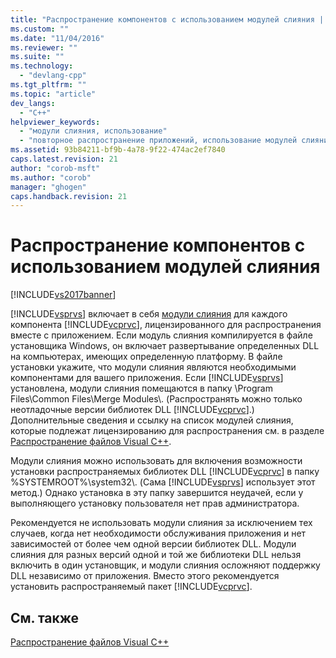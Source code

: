 ```yaml
---
title: "Распространение компонентов с использованием модулей слияния | Microsoft Docs"
ms.custom: ""
ms.date: "11/04/2016"
ms.reviewer: ""
ms.suite: ""
ms.technology: 
  - "devlang-cpp"
ms.tgt_pltfrm: ""
ms.topic: "article"
dev_langs: 
  - "C++"
helpviewer_keywords: 
  - "модули слияния, использование"
  - "повторное распространение приложений, использование модулей слияния"
ms.assetid: 93b84211-bf9b-4a78-9f22-474ac2ef7840
caps.latest.revision: 21
author: "corob-msft"
ms.author: "corob"
manager: "ghogen"
caps.handback.revision: 21
---
```

# Распространение компонентов с использованием модулей слияния
[!INCLUDE[vs2017banner](../assembler/inline/includes/vs2017banner.md)]

[!INCLUDE[vsprvs](../assembler/masm/includes/vsprvs_md.md)] включает в себя [модули слияния](http://msdn.microsoft.com/library/aa367434) для каждого компонента [!INCLUDE[vcprvc](../build/includes/vcprvc_md.md)], лицензированного для распространения вместе с приложением.  Если модуль слияния компилируется в файле установщика Windows, он включает развертывание определенных DLL на компьютерах, имеющих определенную платформу.  В файле установки укажите, что модули слияния являются необходимыми компонентами для вашего приложения.  Если [!INCLUDE[vsprvs](../assembler/masm/includes/vsprvs_md.md)] установлена, модули слияния помещаются в папку \\Program Files\\Common Files\\Merge Modules\\. \(Распространять можно только неотладочные версии библиотек DLL [!INCLUDE[vcprvc](../build/includes/vcprvc_md.md)].\) Дополнительные сведения и ссылку на список модулей слияния, которые подлежат лицензированию для распространения см. в разделе [Распространение файлов Visual C\+\+](../Topic/Redistributing%20Visual%20C++%20Files.md).  
  
 Модули слияния можно использовать для включения возможности установки распространяемых библиотек DLL [!INCLUDE[vcprvc](../build/includes/vcprvc_md.md)] в папку %SYSTEMROOT%\\system32\\. \(Сама [!INCLUDE[vsprvs](../assembler/masm/includes/vsprvs_md.md)] использует этот метод.\) Однако установка в эту папку завершится неудачей, если у выполняющего установку пользователя нет прав администратора.  
  
 Рекомендуется не использовать модули слияния за исключением тех случаев, когда нет необходимости обслуживания приложения и нет зависимостей от более чем одной версии библиотек DLL.  Модули слияния для разных версий одной и той же библиотеки DLL нельзя включить в один установщик, и модули слияния осложняют поддержку DLL независимо от приложения.  Вместо этого рекомендуется установить распространяемый пакет [!INCLUDE[vcprvc](../build/includes/vcprvc_md.md)].  
  
## См. также  
 [Распространение файлов Visual C\+\+](../Topic/Redistributing%20Visual%20C++%20Files.md)